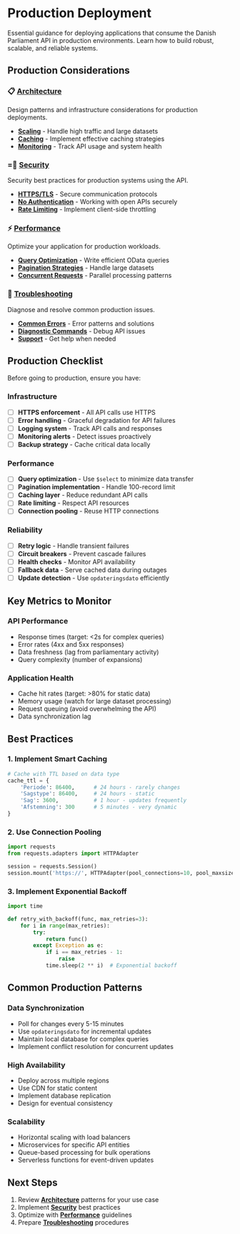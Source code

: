 # Production Deployment

Essential guidance for deploying applications that consume the Danish Parliament API in production environments. Learn how to build robust, scalable, and reliable systems.

## Production Considerations

### 📋 [Architecture](architecture/)
Design patterns and infrastructure considerations for production deployments.

- **[Scaling](architecture/scaling.md)** - Handle high traffic and large datasets
- **[Caching](architecture/caching.md)** - Implement effective caching strategies
- **[Monitoring](architecture/monitoring.md)** - Track API usage and system health

### = [Security](security/)
Security best practices for production systems using the API.

- **[HTTPS/TLS](security/https-tls.md)** - Secure communication protocols
- **[No Authentication](security/no-auth.md)** - Working with open APIs securely
- **[Rate Limiting](security/rate-limiting.md)** - Implement client-side throttling

### ⚡ [Performance](performance/)
Optimize your application for production workloads.

- **[Query Optimization](performance/query-optimization.md)** - Write efficient OData queries
- **[Pagination Strategies](performance/pagination-strategies.md)** - Handle large datasets
- **[Concurrent Requests](performance/concurrent-requests.md)** - Parallel processing patterns

### 🔧 [Troubleshooting](troubleshooting/)
Diagnose and resolve common production issues.

- **[Common Errors](troubleshooting/common-errors.md)** - Error patterns and solutions
- **[Diagnostic Commands](troubleshooting/diagnostic-commands.md)** - Debug API issues
- **[Support](troubleshooting/support.md)** - Get help when needed

## Production Checklist

Before going to production, ensure you have:

### Infrastructure
- [ ] **HTTPS enforcement** - All API calls use HTTPS
- [ ] **Error handling** - Graceful degradation for API failures
- [ ] **Logging system** - Track API calls and responses
- [ ] **Monitoring alerts** - Detect issues proactively
- [ ] **Backup strategy** - Cache critical data locally

### Performance
- [ ] **Query optimization** - Use `$select` to minimize data transfer
- [ ] **Pagination implementation** - Handle 100-record limit
- [ ] **Caching layer** - Reduce redundant API calls
- [ ] **Rate limiting** - Respect API resources
- [ ] **Connection pooling** - Reuse HTTP connections

### Reliability
- [ ] **Retry logic** - Handle transient failures
- [ ] **Circuit breakers** - Prevent cascade failures
- [ ] **Health checks** - Monitor API availability
- [ ] **Fallback data** - Serve cached data during outages
- [ ] **Update detection** - Use `opdateringsdato` efficiently

## Key Metrics to Monitor

### API Performance
- Response times (target: <2s for complex queries)
- Error rates (4xx and 5xx responses)
- Data freshness (lag from parliamentary activity)
- Query complexity (number of expansions)

### Application Health
- Cache hit rates (target: >80% for static data)
- Memory usage (watch for large dataset processing)
- Request queuing (avoid overwhelming the API)
- Data synchronization lag

## Best Practices

### 1. Implement Smart Caching
```python
# Cache with TTL based on data type
cache_ttl = {
    'Periode': 86400,      # 24 hours - rarely changes
    'Sagstype': 86400,     # 24 hours - static
    'Sag': 3600,           # 1 hour - updates frequently
    'Afstemning': 300      # 5 minutes - very dynamic
}
```

### 2. Use Connection Pooling
```python
import requests
from requests.adapters import HTTPAdapter

session = requests.Session()
session.mount('https://', HTTPAdapter(pool_connections=10, pool_maxsize=10))
```

### 3. Implement Exponential Backoff
```python
import time

def retry_with_backoff(func, max_retries=3):
    for i in range(max_retries):
        try:
            return func()
        except Exception as e:
            if i == max_retries - 1:
                raise
            time.sleep(2 ** i)  # Exponential backoff
```

## Common Production Patterns

### Data Synchronization
- Poll for changes every 5-15 minutes
- Use `opdateringsdato` for incremental updates
- Maintain local database for complex queries
- Implement conflict resolution for concurrent updates

### High Availability
- Deploy across multiple regions
- Use CDN for static content
- Implement database replication
- Design for eventual consistency

### Scalability
- Horizontal scaling with load balancers
- Microservices for specific API entities
- Queue-based processing for bulk operations
- Serverless functions for event-driven updates

## Next Steps

1. Review **[Architecture](architecture/)** patterns for your use case
2. Implement **[Security](security/)** best practices
3. Optimize with **[Performance](performance/)** guidelines
4. Prepare **[Troubleshooting](troubleshooting/)** procedures